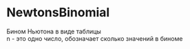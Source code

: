 # NewtonsBinomial
Бином Ньютона в виде таблицы 
<br/>n - это одно число, обозначает сколько значений в биноме

